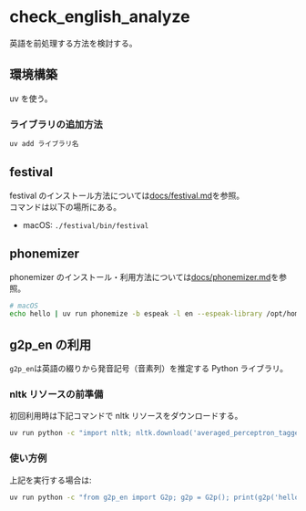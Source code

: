 # check_english_analyze

英語を前処理する方法を検討する。

## 環境構築

uv を使う。

### ライブラリの追加方法

```sh
uv add ライブラリ名
```

## festival

festival のインストール方法については[docs/festival.md](docs/festival.md)を参照。\
コマンドは以下の場所にある。

- macOS: `./festival/bin/festival`

## phonemizer

phonemizer のインストール・利用方法については[docs/phonemizer.md](docs/phonemizer.md)を参照。

```sh
# macOS
echo hello | uv run phonemize -b espeak -l en --espeak-library /opt/homebrew/Cellar/espeak/*/lib/libespeak.dylib # hələʊ
```

## g2p_en の利用

`g2p_en`は英語の綴りから発音記号（音素列）を推定する Python ライブラリ。

### nltk リソースの前準備

初回利用時は下記コマンドで nltk リソースをダウンロードする。

```sh
uv run python -c "import nltk; nltk.download('averaged_perceptron_tagger_eng', quiet=True)"
```

### 使い方例

上記を実行する場合は:

```sh
uv run python -c "from g2p_en import G2p; g2p = G2p(); print(g2p('hello'))" # ['HH', 'AH0', 'L', 'OW1']
```
